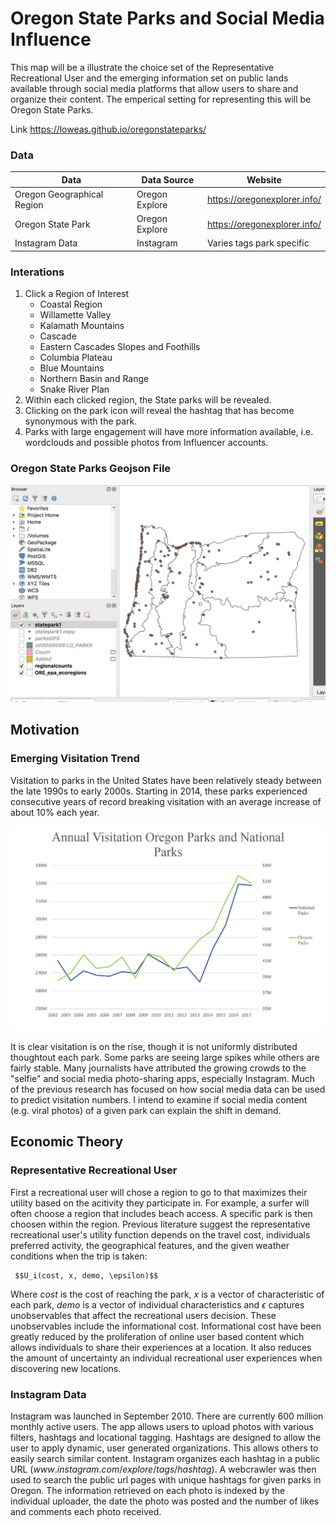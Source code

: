 # Oregon State Parks and Social Media Influence
This map will be a illustrate the choice set of the Representative Recreational User and the emerging information set on public lands available through social media platforms that allow users to share and organize their content. The emperical setting for representing this will be Oregon State Parks.

Link https://loweas.github.io/oregonstateparks/


### Data

Data | Data Source | Website |
----|-----------|---------|
Oregon Geographical Region | Oregon Explore | https://oregonexplorer.info/|
Oregon State Park | Oregon Explore | https://oregonexplorer.info/ |
Instagram Data | Instagram | Varies tags park specific|


### Interations
1. Click a Region of Interest
    * Coastal Region
    * Willamette Valley
    * Kalamath Mountains
    * Cascade
    * Eastern Cascades Slopes and Foothills
    * Columbia Plateau
    * Blue Mountains
    * Northern Basin and Range
    * Snake River Plan
2. Within each clicked region, the State parks will be revealed.
3. Clicking on the park icon will reveal the hashtag that has become synonymous with the park.
4. Parks with large engagement will have more information available, i.e. wordclouds and possible photos from Influencer accounts.

### Oregon State Parks Geojson File
<img src= "./img/qgisstate.jpeg"
/>


## Motivation

### Emerging Visitation Trend
Visitation to parks in the United States have been relatively steady between the late 1990s to early 2000s.  Starting in 2014, these parks experienced consecutive years of record breaking visitation with an average increase of about 10% each year.

<img src= "./img/NationalOregon.J.jpg"
/>

It is clear visitation is on the rise, though it is not uniformly distributed thoughtout each park. Some parks are seeing large spikes while others are fairly stable.  Many journalists have attributed the growing crowds to the "selfie" and social media photo-sharing apps, especially Instagram. Much of the previous research has focused on how social media data can be used to predict visitation numbers. I intend to examine if social media content (e.g. viral photos) of a given park can explain the shift in demand.



## Economic Theory
### Representative Recreational User

First a recreational user will chose a region to go to that maximizes their utility based on the acitivity they participate in. For example, a surfer will often choose a region that includes beach access. A specific park is then choosen within the region. Previous literature suggest the representative recreational user's utility function depends on the travel cost, individuals preferred activity,  the geographical features, and the given weather conditions when the trip is taken:

	 $$U_i(cost, x, demo, \epsilon)$$


Where $cost$ is the cost of reaching the park, $x$ is a vector of characteristic of each park, $demo$ is a vector of individual characteristics and $\epsilon$ captures unobservables that affect the recreational users decision. These unobservables include the informational cost. Informational cost have been greatly reduced by the proliferation of online user based content which allows individuals to share their experiences at a location. It also reduces the amount of uncertainty an individual recreational user experiences when discovering new locations.

### Instagram Data
Instagram was launched in September 2010. There are currently 600 million monthly active users. The app allows users to upload photos with various filters, hashtags and locational tagging. Hashtags are designed to allow the user to apply dynamic, user generated organizations. This allows others to easily search similar content. Instagram organizes each hashtag in a public URL $(www.instagram.com/explore/tags/hashtag)$.  A webcrawler was then used to search the public url pages with unique hashtags for given parks in Oregon. The information retrieved on each photo is indexed by the individual uploader, the date the photo was posted and the number of likes and comments each photo received.
